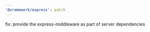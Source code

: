 ```yaml
---
'@vramework/express': patch
---
```


fix: provide the express-middleware as part of server dependencies

